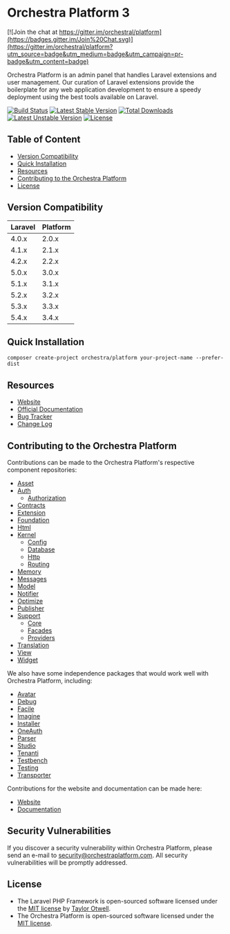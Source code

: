 # Orchestra Platform 3

[![Join the chat at https://gitter.im/orchestral/platform](https://badges.gitter.im/Join%20Chat.svg)](https://gitter.im/orchestral/platform?utm_source=badge&utm_medium=badge&utm_campaign=pr-badge&utm_content=badge)

Orchestra Platform is an admin panel that handles Laravel extensions and user management. Our curation of Laravel extensions provide the boilerplate for any web application development to ensure a speedy deployment using the best tools available on Laravel.

[![Build Status](https://travis-ci.org/orchestral/platform.svg?branch=3.5)](https://travis-ci.org/orchestral/platform)
[![Latest Stable Version](https://poser.pugx.org/orchestra/platform/v/stable)](https://packagist.org/packages/orchestra/platform)
[![Total Downloads](https://poser.pugx.org/orchestra/platform/downloads)](https://packagist.org/packages/orchestra/platform)
[![Latest Unstable Version](https://poser.pugx.org/orchestra/platform/v/unstable)](https://packagist.org/packages/orchestra/platform)
[![License](https://poser.pugx.org/orchestra/platform/license)](https://packagist.org/packages/orchestra/platform)

## Table of Content

* [Version Compatibility](#version-compatibility)
* [Quick Installation](#quick-installation)
* [Resources](#resources)
* [Contributing to the Orchestra Platform](#contributing-to-the-orchestra-platform)
* [License](#license)

## Version Compatibility

Laravel    | Platform
:----------|:----------
 4.0.x     | 2.0.x
 4.1.x     | 2.1.x
 4.2.x     | 2.2.x
 5.0.x     | 3.0.x
 5.1.x     | 3.1.x
 5.2.x     | 3.2.x
 5.3.x     | 3.3.x
 5.4.x     | 3.4.x

## Quick Installation

    composer create-project orchestra/platform your-project-name --prefer-dist

## Resources

* [Website](http://orchestraplatform.com)
* [Official Documentation](http://orchestraplatform.com/docs/latest/)
* [Bug Tracker](https://github.com/orchestral/platform/issues)
* [Change Log](http://orchestraplatform.com/docs/latest/changes/)

## Contributing to the Orchestra Platform

Contributions can be made to the Orchestra Platform's respective component repositories:

* [Asset](https://github.com/orchestral/asset)
* [Auth](https://github.com/orchestral/auth)
  - [Authorization](https://github.com/orchestral/authorization)
* [Contracts](https://github.com/orchestral/contracts)
* [Extension](https://github.com/orchestral/extension)
* [Foundation](https://github.com/orchestral/foundation)
* [Html](https://github.com/orchestral/html)
* [Kernel](https://github.com/orchestral/kernel)
  - [Config](https://github.com/orchestral/config)
  - [Database](https://github.com/orchestral/database)
  - [Http](https://github.com/orchestral/http)
  - [Routing](https://github.com/orchestral/routing)
* [Memory](https://github.com/orchestral/memory)
* [Messages](https://github.com/orchestral/messages)
* [Model](https://github.com/orchestral/model)
* [Notifier](https://github.com/orchestral/notifier)
* [Optimize](https://github.com/orchestral/optimize)
* [Publisher](https://github.com/orchestral/publisher)
* [Support](https://github.com/orchestral/support)
  - [Core](https://github.com/orchestral/support-core)
  - [Facades](https://github.com/orchestral/support-facades)
  - [Providers](https://github.com/orchestral/support-providers)
* [Translation](https://github.com/orchestral/translation)
* [View](https://github.com/orchestral/view)
* [Widget](https://github.com/orchestral/widget)

We also have some independence packages that would work well with Orchestra Platform, including:

* [Avatar](https://github.com/orchestral/avatar)
* [Debug](https://github.com/orchestral/debug)
* [Facile](https://github.com/orchestral/facile)
* [Imagine](https://github.com/orchestral/imagine)
* [Installer](https://github.com/orchestral/installer)
* [OneAuth](https://github.com/orchestral/oneauth)
* [Parser](https://github.com/orchestral/parser)
* [Studio](https://github.com/orchestral/studio)
* [Tenanti](https://github.com/orchestral/tenanti)
* [Testbench](https://github.com/orchestral/testbench)
* [Testing](https://github.com/orchestral/testing)
* [Transporter](https://github.com/orchestral/transporter)

Contributions for the website and documentation can be made here:

* [Website](https://github.com/orchestral/orchestraplatform.com)
* [Documentation](https://github.com/orchestral/docs)

## Security Vulnerabilities

If you discover a security vulnerability within Orchestra Platform, please send an e-mail to security@orchestraplatform.com. All security vulnerabilities will be promptly addressed.

## License

* The Laravel PHP Framework is open-sourced software licensed under the [MIT license](http://opensource.org/licenses/MIT) by [Taylor Otwell](https://github.com/taylorotwell).
* The Orchestra Platform is open-sourced software licensed under the [MIT license](http://opensource.org/licenses/MIT).

